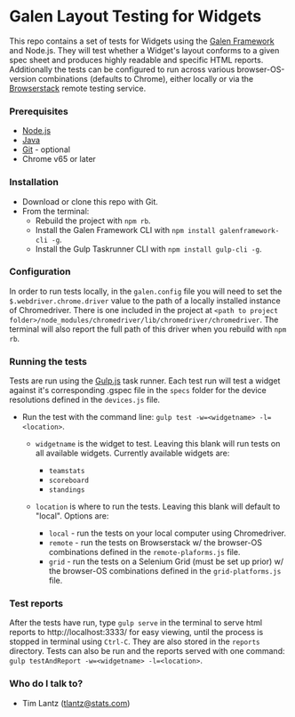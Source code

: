 # Galen Layout Testing for Widgets #

This repo contains a set of tests for Widgets using the [Galen Framework](http://galenframework.com/) and Node.js.  They will test whether a Widget's layout conforms to a given spec sheet and produces highly readable and specific HTML reports.  Additionally the tests can be configured to run across various browser-OS-version combinations (defaults to Chrome), either locally or via the [Browserstack](http://www.browserstack.com) remote testing service.

### Prerequisites ###
* [Node.js](https://nodejs.org/en/)
* [Java](https://www.java.com/en/)
* [Git](https://git-scm.com/) - optional
* Chrome v65 or later

### Installation ###
* Download or clone this repo with Git.
* From the terminal:
    * Rebuild the project with `npm rb`.
    * Install the Galen Framework CLI with `npm install galenframework-cli -g`.
    * Install the Gulp Taskrunner CLI with `npm install gulp-cli -g`.

### Configuration ###
In order to run tests locally, in the `galen.config` file you will need to set the
`$.webdriver.chrome.driver` value to the path of a locally installed instance of Chromedriver.  There is one included in the project at `<path to project folder>/node_modules/chromedriver/lib/chromedriver/chromedriver`.  The terminal will also report the full path of this driver when you rebuild with `npm rb`.

### Running the tests ###
Tests are run using the [Gulp.js](https://gulpjs.com/) task runner.  Each test run will test a widget against it's corresponding .gspec file in the `specs` folder for the device resolutions defined in the `devices.js` file.

* Run the test with the command line: `gulp test -w=<widgetname> -l=<location>`.
    * `widgetname` is the widget to test.  Leaving this blank will run tests on all available widgets.  Currently available widgets are:
        * `teamstats`
        * `scoreboard`
        * `standings`

    * `location` is where to run the tests.  Leaving this blank will default to "local". Options are:
        * `local` - run the tests on your local computer using Chromedriver.
        * `remote` - run the tests on Browserstack w/ the browser-OS combinations defined in the `remote-plaforms.js` file.
        * `grid` - run the tests on a Selenium Grid (must be set up prior) w/ the browser-OS combinations defined in the `grid-platforms.js` file.

### Test reports ###
After the tests have run, type `gulp serve` in the terminal to serve html reports to http://localhost:3333/ for easy viewing, until the process is stopped in terminal using `Ctrl-C`. They are also stored in the `reports` directory.  Tests can also be run and the reports served with one command: `gulp testAndReport -w=<widgetname> -l=<location>`.

### Who do I talk to? ###
* Tim Lantz (tlantz@stats.com)
